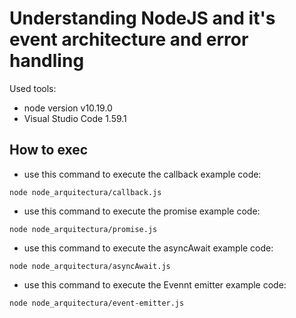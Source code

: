 # Understanding NodeJS and it's event architecture and error handling

Used tools:
- node version v10.19.0
- Visual Studio Code 1.59.1


## How to exec

- use this command to execute the callback example code:

`node node_arquitectura/callback.js`

- use this command to execute the promise example code:

`node node_arquitectura/promise.js `

- use this command to execute the asyncAwait example code:

`node node_arquitectura/asyncAwait.js`

- use this command to execute the Evennt emitter example code:

`node node_arquitectura/event-emitter.js`
